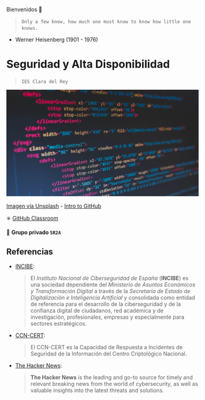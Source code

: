 Bienvenidos 👋

> `Only a few know, how much one must know to know how little one knows.`

- Werner Heisenberg (1901 - 1976)


# Seguridad y Alta Disponibilidad

> `IES Clara del Rey`

![Grupo DW2A](https://raw.githubusercontent.com/SR2A/.github/main/profile/SR2A.png "Este es un grupo privado")

[Imagen vía Unsplash](https://unsplash.com/photos/4hbJ-eymZ1o) - [Intro to GitHub](https://classroom.github.com/a/XxRz4tDc)

:eight_spoked_asterisk: [GitHub Classroom](https://classroom.github.com/classrooms/145965336-sr2a-classroom)

🙋 **Grupo privado `SR2A`**

## Referencias

- [INCIBE](https://www.incibe.es/):
  > El *Instituto Nacional de Ciberseguridad de España* (**INCIBE**) es una sociedad dependiente del *Ministerio de Asuntos Económicos y Transformación Digital* a través de la *Secretaría de Estado de Digitalización e Inteligencia Artificial* y consolidada como entidad de referencia para el desarrollo de la ciberseguridad y de la confianza digital de ciudadanos, red académica y de investigación, profesionales, empresas y especialmente para sectores estratégicos.
- [CCN-CERT](https://www.ccn-cert.cni.es/):
  > El CCN-CERT es la Capacidad de Respuesta a Incidentes de Seguridad de la Información del Centro Criptológico Nacional.
- [The Hacker News](https://thehackernews.com/):
  > **The Hacker News** is the leading and go-to source for timely and relevant breaking news from the world of cybersecurity, as well as valuable insights into the latest threats and solutions.

